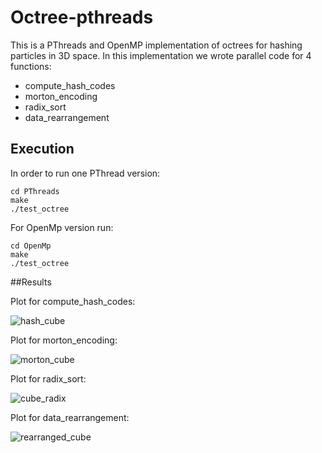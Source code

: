 # Octree-pthreads
This is a PThreads and OpenMP implementation of octrees for hashing particles in 3D space. In this implementation we wrote parallel code for 4 functions:

* compute_hash_codes
* morton_encoding
* radix_sort
* data_rearrangement

## Execution
In order to run one PThread version:
```
cd PThreads
make
./test_octree
```
For OpenMp version run:
```
cd OpenMp
make
./test_octree
```

##Results

Plot for  compute_hash_codes:

![hash_cube](https://cloud.githubusercontent.com/assets/9269275/21784133/01012ab0-d6c3-11e6-9dc3-b74cefa39003.png)

Plot for morton_encoding:

![morton_cube](https://cloud.githubusercontent.com/assets/9269275/21784177/1ef59cd6-d6c3-11e6-8e3d-61e0b612cb07.png)

Plot for radix_sort:

![cube_radix](https://cloud.githubusercontent.com/assets/9269275/21784208/35ff294c-d6c3-11e6-8bc9-0762e0f5a175.png)


Plot for data_rearrangement:

![rearranged_cube](https://cloud.githubusercontent.com/assets/9269275/21784229/48018b4e-d6c3-11e6-9522-987beccc57c9.png)


